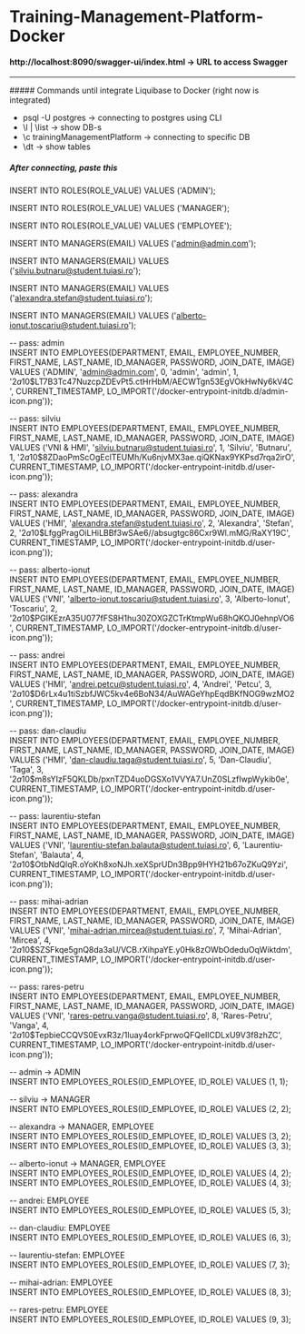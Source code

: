 # Training-Management-Platform-Docker

#### http://localhost:8090/swagger-ui/index.html -> URL to access Swagger

<hr>
##### Commands until integrate Liquibase to Docker (right now is integrated)

<ul>
	<li>psql -U postgres -> connecting to postgres using CLI</li>
	<li>\l | \list -> show DB-s</li>
	<li>\c trainingManagementPlatform -> connecting to specific DB</li>
	<li>\dt -> show tables</li>
</ul>

##### After connecting, paste this
<p>
INSERT INTO ROLES(ROLE_VALUE)
VALUES ('ADMIN');

INSERT INTO ROLES(ROLE_VALUE)
VALUES ('MANAGER');

INSERT INTO ROLES(ROLE_VALUE)
VALUES ('EMPLOYEE');

INSERT INTO MANAGERS(EMAIL)
VALUES ('admin@admin.com');

INSERT INTO MANAGERS(EMAIL)
VALUES ('silviu.butnaru@student.tuiasi.ro');

INSERT INTO MANAGERS(EMAIL)
VALUES ('alexandra.stefan@student.tuiasi.ro');

INSERT INTO MANAGERS(EMAIL)
VALUES ('alberto-ionut.toscariu@student.tuiasi.ro');

-- pass: admin<br>
INSERT INTO EMPLOYEES(DEPARTMENT, EMAIL, EMPLOYEE_NUMBER, FIRST_NAME, LAST_NAME, ID_MANAGER, PASSWORD, JOIN_DATE, IMAGE)
VALUES ('ADMIN', 'admin@admin.com', 0, 'admin', 'admin', 1,
        '$2a$10$LT7B3Tc47NuzcpZDEvPt5.ctHrHbM/AECWTgn53EgVOkHwNy6kV4C', CURRENT_TIMESTAMP,
        LO_IMPORT('/docker-entrypoint-initdb.d/admin-icon.png'));

-- pass: silviu<br>
INSERT INTO EMPLOYEES(DEPARTMENT, EMAIL, EMPLOYEE_NUMBER, FIRST_NAME, LAST_NAME, ID_MANAGER, PASSWORD, JOIN_DATE, IMAGE)
VALUES ('VNI & HMI', 'silviu.butnaru@student.tuiasi.ro', 1, 'Silviu', 'Butnaru', 1,
        '$2a$10$8ZDaoPmScOgEclTEUMh/Ku6njvMX3ae.qiQKNax9YKPsd7rqa2irO', CURRENT_TIMESTAMP,
        LO_IMPORT('/docker-entrypoint-initdb.d/user-icon.png'));

-- pass: alexandra<br>
INSERT INTO EMPLOYEES(DEPARTMENT, EMAIL, EMPLOYEE_NUMBER, FIRST_NAME, LAST_NAME, ID_MANAGER, PASSWORD, JOIN_DATE, IMAGE)
VALUES ('HMI', 'alexandra.stefan@student.tuiasi.ro', 2, 'Alexandra', 'Stefan', 2,
        '$2a$10$LfggPragOiLHiLBBf3wSAe6//absugtgc86Cxr9Wl.mMG/RaXY19C', CURRENT_TIMESTAMP,
        LO_IMPORT('/docker-entrypoint-initdb.d/user-icon.png'));

-- pass: alberto-ionut<br>
INSERT INTO EMPLOYEES(DEPARTMENT, EMAIL, EMPLOYEE_NUMBER, FIRST_NAME, LAST_NAME, ID_MANAGER, PASSWORD, JOIN_DATE, IMAGE)
VALUES ('VNI', 'alberto-ionut.toscariu@student.tuiasi.ro', 3, 'Alberto-Ionut', 'Toscariu', 2,
        '$2a$10$PGIKEzrA35U077fFS8H1hu30ZOXGZCTrKtmpWu68hQKOJ0ehnpVO6', CURRENT_TIMESTAMP,
        LO_IMPORT('/docker-entrypoint-initdb.d/user-icon.png'));

-- pass: andrei<br>
INSERT INTO EMPLOYEES(DEPARTMENT, EMAIL, EMPLOYEE_NUMBER, FIRST_NAME, LAST_NAME, ID_MANAGER, PASSWORD, JOIN_DATE, IMAGE)
VALUES ('HMI', 'andrei.petcu@student.tuiasi.ro', 4, 'Andrei', 'Petcu', 3,
        '$2a$10$D6rLx4u1tiSzbfJWC5kv4e6BoN34/AuWAGeYhpEqdBKfNOG9wzMO2', CURRENT_TIMESTAMP,
        LO_IMPORT('/docker-entrypoint-initdb.d/user-icon.png'));

-- pass: dan-claudiu<br>
INSERT INTO EMPLOYEES(DEPARTMENT, EMAIL, EMPLOYEE_NUMBER, FIRST_NAME, LAST_NAME, ID_MANAGER, PASSWORD, JOIN_DATE, IMAGE)
VALUES ('HMI', 'dan-claudiu.taga@student.tuiasi.ro', 5, 'Dan-Claudiu', 'Taga', 3,
        '$2a$10$m8sYIzF5QKLDb/pxnTZD4uoDGSXo1VVYA7.UnZ0SLzfIwpWykib0e', CURRENT_TIMESTAMP,
        LO_IMPORT('/docker-entrypoint-initdb.d/user-icon.png'));

-- pass: laurentiu-stefan<br>
INSERT INTO EMPLOYEES(DEPARTMENT, EMAIL, EMPLOYEE_NUMBER, FIRST_NAME, LAST_NAME, ID_MANAGER, PASSWORD, JOIN_DATE, IMAGE)
VALUES ('VNI', 'laurentiu-stefan.balauta@student.tuiasi.ro', 6, 'Laurentiu-Stefan', 'Balauta', 4,
        '$2a$10$OtbNdQlqR.oYoKh8xoNJh.xeXSprUDn3Bpp9HYH21b67oZKuQ9Yzi', CURRENT_TIMESTAMP,
        LO_IMPORT('/docker-entrypoint-initdb.d/user-icon.png'));

-- pass: mihai-adrian<br>
INSERT INTO EMPLOYEES(DEPARTMENT, EMAIL, EMPLOYEE_NUMBER, FIRST_NAME, LAST_NAME, ID_MANAGER, PASSWORD, JOIN_DATE, IMAGE)
VALUES ('VNI', 'mihai-adrian.mircea@student.tuiasi.ro', 7, 'Mihai-Adrian', 'Mircea', 4,
        '$2a$10$SZSFkqe5gnQ8da3aU/VCB.rXihpaYE.y0Hk8zOWbOdeduOqWiktdm', CURRENT_TIMESTAMP,
        LO_IMPORT('/docker-entrypoint-initdb.d/user-icon.png'));

-- pass: rares-petru<br>
INSERT INTO EMPLOYEES(DEPARTMENT, EMAIL, EMPLOYEE_NUMBER, FIRST_NAME, LAST_NAME, ID_MANAGER, PASSWORD, JOIN_DATE, IMAGE)
VALUES ('VNI', 'rares-petru.vanga@student.tuiasi.ro', 8, 'Rares-Petru', 'Vanga', 4,
        '$2a$10$TepbieCCQVS0EvxR3z/1luay4orkFprwoQFQeIlCDLxU9V3f8zhZC', CURRENT_TIMESTAMP,
        LO_IMPORT('/docker-entrypoint-initdb.d/user-icon.png'));

-- admin -> ADMIN<br>
INSERT INTO EMPLOYEES_ROLES(ID_EMPLOYEE, ID_ROLE)
VALUES (1, 1);

-- silviu -> MANAGER<br>
INSERT INTO EMPLOYEES_ROLES(ID_EMPLOYEE, ID_ROLE)
VALUES (2, 2);

-- alexandra -> MANAGER, EMPLOYEE<br>
INSERT INTO EMPLOYEES_ROLES(ID_EMPLOYEE, ID_ROLE)
VALUES (3, 2);
INSERT INTO EMPLOYEES_ROLES(ID_EMPLOYEE, ID_ROLE)
VALUES (3, 3);

-- alberto-ionut -> MANAGER, EMPLOYEE<br>
INSERT INTO EMPLOYEES_ROLES(ID_EMPLOYEE, ID_ROLE)
VALUES (4, 2);
INSERT INTO EMPLOYEES_ROLES(ID_EMPLOYEE, ID_ROLE)
VALUES (4, 3);

-- andrei: EMPLOYEE<br>
INSERT INTO EMPLOYEES_ROLES(ID_EMPLOYEE, ID_ROLE)
VALUES (5, 3);

-- dan-claudiu: EMPLOYEE<br>
INSERT INTO EMPLOYEES_ROLES(ID_EMPLOYEE, ID_ROLE)
VALUES (6, 3);

-- laurentiu-stefan: EMPLOYEE<br>
INSERT INTO EMPLOYEES_ROLES(ID_EMPLOYEE, ID_ROLE)
VALUES (7, 3);

-- mihai-adrian: EMPLOYEE<br>
INSERT INTO EMPLOYEES_ROLES(ID_EMPLOYEE, ID_ROLE)
VALUES (8, 3);

-- rares-petru: EMPLOYEE<br>
INSERT INTO EMPLOYEES_ROLES(ID_EMPLOYEE, ID_ROLE)
VALUES (9, 3);
</p>
